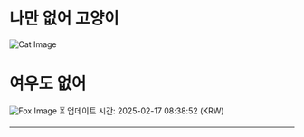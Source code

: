 
# 나만 없어 고양이

![Cat Image](https://cdn2.thecatapi.com/images/Jxl7eRfCW.jpg)

# 여우도 없어
![Fox Image](https://randomfox.ca/images/124.jpg)
⏳ 업데이트 시간: 2025-02-17 08:38:52 (KRW)

---
